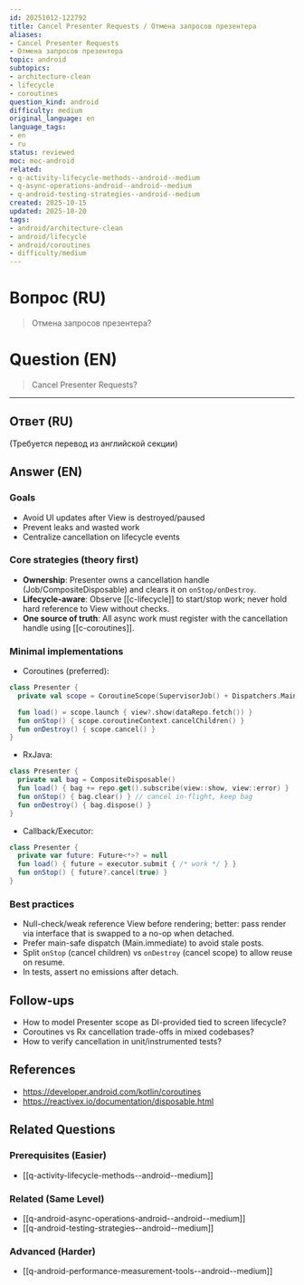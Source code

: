 ```yaml
---
id: 20251012-122792
title: Cancel Presenter Requests / Отмена запросов презентера
aliases:
- Cancel Presenter Requests
- Отмена запросов презентера
topic: android
subtopics:
- architecture-clean
- lifecycle
- coroutines
question_kind: android
difficulty: medium
original_language: en
language_tags:
- en
- ru
status: reviewed
moc: moc-android
related:
- q-activity-lifecycle-methods--android--medium
- q-async-operations-android--android--medium
- q-android-testing-strategies--android--medium
created: 2025-10-15
updated: 2025-10-20
tags:
- android/architecture-clean
- android/lifecycle
- android/coroutines
- difficulty/medium
---
```


# Вопрос (RU)
> Отмена запросов презентера?

# Question (EN)
> Cancel Presenter Requests?

---

## Ответ (RU)

(Требуется перевод из английской секции)

## Answer (EN)

### Goals
- Avoid UI updates after View is destroyed/paused
- Prevent leaks and wasted work
- Centralize cancellation on lifecycle events

### Core strategies (theory first)
- **Ownership**: Presenter owns a cancellation handle (Job/CompositeDisposable) and clears it on `onStop/onDestroy`.
- **Lifecycle-aware**: Observe [[c-lifecycle]] to start/stop work; never hold hard reference to View without checks.
- **One source of truth**: All async work must register with the cancellation handle using [[c-coroutines]].

### Minimal implementations

- Coroutines (preferred):
```kotlin
class Presenter {
  private val scope = CoroutineScope(SupervisorJob() + Dispatchers.Main.immediate)

  fun load() = scope.launch { view?.show(dataRepo.fetch()) }
  fun onStop() { scope.coroutineContext.cancelChildren() }
  fun onDestroy() { scope.cancel() }
}
```

- RxJava:
```kotlin
class Presenter {
  private val bag = CompositeDisposable()
  fun load() { bag += repo.get().subscribe(view::show, view::error) }
  fun onStop() { bag.clear() } // cancel in-flight, keep bag
  fun onDestroy() { bag.dispose() }
}
```

- Callback/Executor:
```kotlin
class Presenter {
  private var future: Future<*>? = null
  fun load() { future = executor.submit { /* work */ } }
  fun onStop() { future?.cancel(true) }
}
```

### Best practices
- Null-check/weak reference View before rendering; better: pass render via interface that is swapped to a no-op when detached.
- Prefer main-safe dispatch (Main.immediate) to avoid stale posts.
- Split `onStop` (cancel children) vs `onDestroy` (cancel scope) to allow reuse on resume.
- In tests, assert no emissions after detach.

## Follow-ups
- How to model Presenter scope as DI-provided tied to screen lifecycle?
- Coroutines vs Rx cancellation trade-offs in mixed codebases?
- How to verify cancellation in unit/instrumented tests?

## References
- https://developer.android.com/kotlin/coroutines
- https://reactivex.io/documentation/disposable.html

## Related Questions

### Prerequisites (Easier)
- [[q-activity-lifecycle-methods--android--medium]]

### Related (Same Level)
- [[q-android-async-operations-android--android--medium]]
- [[q-android-testing-strategies--android--medium]]

### Advanced (Harder)
- [[q-android-performance-measurement-tools--android--medium]]
